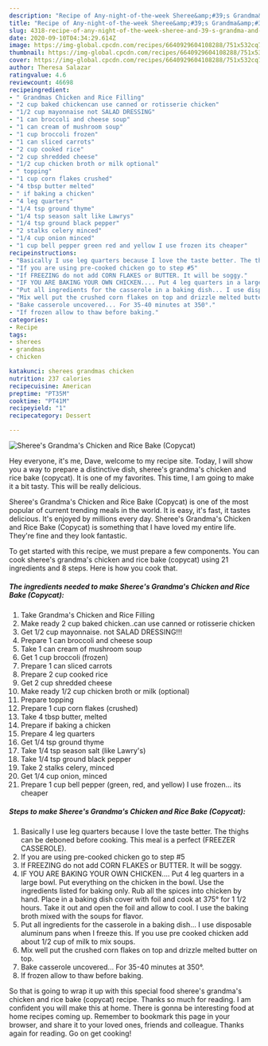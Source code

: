 ```yaml
---
description: "Recipe of Any-night-of-the-week Sheree&amp;#39;s Grandma&amp;#39;s Chicken and Rice Bake (Copycat)"
title: "Recipe of Any-night-of-the-week Sheree&amp;#39;s Grandma&amp;#39;s Chicken and Rice Bake (Copycat)"
slug: 4318-recipe-of-any-night-of-the-week-sheree-and-39-s-grandma-and-39-s-chicken-and-rice-bake-copycat
date: 2020-09-10T04:34:29.614Z
image: https://img-global.cpcdn.com/recipes/6640929604108288/751x532cq70/sherees-grandmas-chicken-and-rice-bake-copycat-recipe-main-photo.jpg
thumbnail: https://img-global.cpcdn.com/recipes/6640929604108288/751x532cq70/sherees-grandmas-chicken-and-rice-bake-copycat-recipe-main-photo.jpg
cover: https://img-global.cpcdn.com/recipes/6640929604108288/751x532cq70/sherees-grandmas-chicken-and-rice-bake-copycat-recipe-main-photo.jpg
author: Theresa Salazar
ratingvalue: 4.6
reviewcount: 46698
recipeingredient:
- " Grandmas Chicken and Rice Filling"
- "2 cup baked chickencan use canned or rotisserie chicken"
- "1/2 cup mayonnaise not SALAD DRESSING"
- "1 can broccoli and cheese soup"
- "1 can cream of mushroom soup"
- "1 cup broccoli frozen"
- "1 can sliced carrots"
- "2 cup cooked rice"
- "2 cup shredded cheese"
- "1/2 cup chicken broth or milk optional"
- " topping"
- "1 cup corn flakes crushed"
- "4 tbsp butter melted"
- " if baking a chicken"
- "4 leg quarters"
- "1/4 tsp ground thyme"
- "1/4 tsp season salt like Lawrys"
- "1/4 tsp ground black pepper"
- "2 stalks celery minced"
- "1/4 cup onion minced"
- "1 cup bell pepper green red and yellow I use frozen its cheaper"
recipeinstructions:
- "Basically I use leg quarters because I love the taste better. The thighs can be deboned before cooking. This meal is a perfect (FREEZER CASSEROLE)."
- "If you are using pre-cooked chicken go to step #5"
- "If FREEZING do not add CORN FLAKES or BUTTER. It will be soggy."
- "IF YOU ARE BAKING YOUR OWN CHICKEN.... Put 4 leg quarters in a large bowl. Put everything on the chicken in the bowl. Use the ingredients listed for baking only. Rub all the spices into chicken by hand. Place in a baking dish cover with foil and cook at 375° for 1 1/2 hours. Take it out and open the foil and allow to cool. I use the baking broth mixed with the soups for flavor."
- "Put all ingredients for the casserole in a baking dish... I use disposable aluminum pans when I freeze this. If you use pre cooked chicken add about 1/2 cup of milk to mix soups."
- "Mix well put the crushed corn flakes on top and drizzle melted butter on top."
- "Bake casserole uncovered... For 35-40 minutes at 350°."
- "If frozen allow to thaw before baking."
categories:
- Recipe
tags:
- sherees
- grandmas
- chicken

katakunci: sherees grandmas chicken 
nutrition: 237 calories
recipecuisine: American
preptime: "PT35M"
cooktime: "PT41M"
recipeyield: "1"
recipecategory: Dessert

---
```



![Sheree&#39;s Grandma&#39;s Chicken and Rice Bake (Copycat)](https://img-global.cpcdn.com/recipes/6640929604108288/751x532cq70/sherees-grandmas-chicken-and-rice-bake-copycat-recipe-main-photo.jpg)

Hey everyone, it's me, Dave, welcome to my recipe site. Today, I will show you a way to prepare a distinctive dish, sheree&#39;s grandma&#39;s chicken and rice bake (copycat). It is one of my favorites. This time, I am going to make it a bit tasty. This will be really delicious.

Sheree&#39;s Grandma&#39;s Chicken and Rice Bake (Copycat) is one of the most popular of current trending meals in the world. It is easy, it's fast, it tastes delicious. It's enjoyed by millions every day. Sheree&#39;s Grandma&#39;s Chicken and Rice Bake (Copycat) is something that I have loved my entire life. They're fine and they look fantastic.




To get started with this recipe, we must prepare a few components. You can cook sheree&#39;s grandma&#39;s chicken and rice bake (copycat) using 21 ingredients and 8 steps. Here is how you cook that.

<!--inarticleads1-->

##### The ingredients needed to make Sheree&#39;s Grandma&#39;s Chicken and Rice Bake (Copycat):

1. Take  Grandma&#39;s Chicken and Rice Filling
1. Make ready 2 cup baked chicken..can use canned or rotisserie chicken
1. Get 1/2 cup mayonnaise. not SALAD DRESSING!!!
1. Prepare 1 can broccoli and cheese soup
1. Take 1 can cream of mushroom soup
1. Get 1 cup broccoli (frozen)
1. Prepare 1 can sliced carrots
1. Prepare 2 cup cooked rice
1. Get 2 cup shredded cheese
1. Make ready 1/2 cup chicken broth or milk (optional)
1. Prepare  topping
1. Prepare 1 cup corn flakes (crushed)
1. Take 4 tbsp butter, melted
1. Prepare  if baking a chicken
1. Prepare 4 leg quarters
1. Get 1/4 tsp ground thyme
1. Take 1/4 tsp season salt (like Lawry&#39;s)
1. Take 1/4 tsp ground black pepper
1. Take 2 stalks celery, minced
1. Get 1/4 cup onion, minced
1. Prepare 1 cup bell pepper (green, red, and yellow) I use frozen... its cheaper




<!--inarticleads2-->

##### Steps to make Sheree&#39;s Grandma&#39;s Chicken and Rice Bake (Copycat):

1. Basically I use leg quarters because I love the taste better. The thighs can be deboned before cooking. This meal is a perfect (FREEZER CASSEROLE).
1. If you are using pre-cooked chicken go to step #5
1. If FREEZING do not add CORN FLAKES or BUTTER. It will be soggy.
1. IF YOU ARE BAKING YOUR OWN CHICKEN.... Put 4 leg quarters in a large bowl. Put everything on the chicken in the bowl. Use the ingredients listed for baking only. Rub all the spices into chicken by hand. Place in a baking dish cover with foil and cook at 375° for 1 1/2 hours. Take it out and open the foil and allow to cool. I use the baking broth mixed with the soups for flavor.
1. Put all ingredients for the casserole in a baking dish... I use disposable aluminum pans when I freeze this. If you use pre cooked chicken add about 1/2 cup of milk to mix soups.
1. Mix well put the crushed corn flakes on top and drizzle melted butter on top.
1. Bake casserole uncovered... For 35-40 minutes at 350°.
1. If frozen allow to thaw before baking.




So that is going to wrap it up with this special food sheree&#39;s grandma&#39;s chicken and rice bake (copycat) recipe. Thanks so much for reading. I am confident you will make this at home. There is gonna be interesting food at home recipes coming up. Remember to bookmark this page in your browser, and share it to your loved ones, friends and colleague. Thanks again for reading. Go on get cooking!
